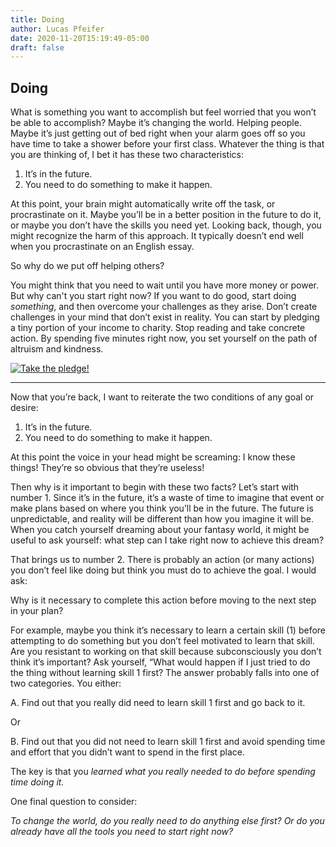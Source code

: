 ```yaml
---
title: Doing
author: Lucas Pfeifer
date: 2020-11-20T15:19:49-05:00
draft: false
---
```


## Doing

What is something you want to accomplish but feel worried that you won’t be able to accomplish? Maybe it’s changing the world. Helping people. Maybe it’s just getting out of bed right when your alarm goes off so you have time to take a shower before your first class. Whatever the thing is that you are thinking of, I bet it has these two characteristics:

1. It’s in the future.
2. You need to do something to make it happen.

At this point, your brain might automatically write off the task, or procrastinate on it. Maybe you’ll be in a better position in the future to do it, or maybe you don’t have the skills you need yet. Looking back, though, you might recognize the harm of this approach. It typically doesn’t end well when you procrastinate on an English essay.

So why do we put off helping others?

You might think that you need to wait until you have more money or power. But why can't you start right now? If you want to do good, start doing _something_, and then overcome your challenges as they arise. Don’t create challenges in your mind that don’t exist in reality. You can start by pledging a tiny portion of your income to charity. Stop reading and take concrete action. By spending five minutes right now, you set yourself on the path of altruism and kindness.

[![Take the pledge!](/images/blog/pledge-btn.png)](/pledge/)

---

Now that you’re back, I want to reiterate the two conditions of any goal or desire:

1. It’s in the future.
2. You need to do something to make it happen.

At this point the voice in your head might be screaming: I know these things! They’re so obvious that they’re useless!

Then why is it important to begin with these two facts? Let’s start with number 1. Since it’s in the future, it’s a waste of time to imagine that event or make plans based on where you think you’ll be in the future. The future is unpredictable, and reality will be different than how you imagine it will be. When you catch yourself dreaming about your fantasy world, it might be useful to ask yourself: what step can I take right now to achieve this dream?

That brings us to number 2. There is probably an action (or many actions) you don’t feel like doing but think you must do to achieve the goal. I would ask:

Why is it necessary to complete this action before moving to the next step in your plan?

For example, maybe you think it’s necessary to learn a certain skill (1) before attempting to do something but you don’t feel motivated to learn that skill. Are you resistant to working on that skill because subconsciously you don’t think it’s important? Ask yourself, “What would happen if I just tried to do the thing without learning skill 1 first? The answer probably falls into one of two categories. You either:

A. Find out that you really did need to learn skill 1 first and go back to it.

Or

B. Find out that you did not need to learn skill 1 first and avoid spending time and effort that you didn’t want to spend in the first place.

The key is that you _learned what you really needed to do before spending time doing it._

One final question to consider:

_To change the world, do you really need to do anything else first? Or do you already have all the tools you need to start right now?_
